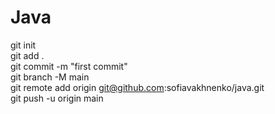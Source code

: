 # Java

git init  
git add .  
git commit -m "first commit"  
git branch -M main  
git remote add origin git@github.com:sofiavakhnenko/java.git  
git push -u origin main  
